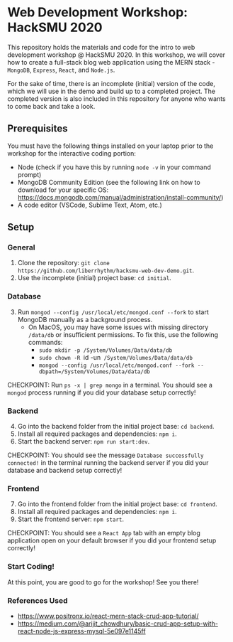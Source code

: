 # Web Development Workshop: HackSMU 2020
This repository holds the materials and code for the intro to web development workshop @ HackSMU 2020. In this workshop, we will cover how to create a full-stack blog web application using the MERN stack - `MongoDB`, `Express`, `React`, and `Node.js`. 

For the sake of time, there is an incomplete (initial) version of the code, which we will use in the demo and build up to a completed project. The completed version is also included in this repository for anyone who wants to come back and take a look.

## Prerequisites
You must have the following things installed on your laptop prior to the workshop for the interactive coding portion:
* Node (check if you have this by running `node -v` in your command prompt)
* MongoDB Community Edition (see the following link on how to download for your specific OS: https://docs.mongodb.com/manual/administration/install-community/)
* A code editor (VSCode, Sublime Text, Atom, etc.)

## Setup

### General
1. Clone the repository: `git clone https://github.com/liberrhythm/hacksmu-web-dev-demo.git`.
2. Use the incomplete (initial) project base: `cd initial`.

### Database
3. Run `mongod --config /usr/local/etc/mongod.conf --fork` to start MongoDB manually as a background process.
    * On MacOS, you may have some issues with missing directory `/data/db` or insufficient permissions. To fix this, use the following commands:
        - `sudo mkdir -p /System/Volumes/Data/data/db`
        - `sudo chown -R `id -un` /System/Volumes/Data/data/db`
        - `mongod --config /usr/local/etc/mongod.conf --fork --dbpath=/System/Volumes/Data/data/db`

CHECKPOINT: Run `ps -x | grep mongo` in a terminal. You should see a `mongod` process running if you did your database setup correctly!

### Backend
4. Go into the backend folder from the initial project base: `cd backend`.
5. Install all required packages and dependencies: `npm i`.
6. Start the backend server: `npm run start:dev`.

CHECKPOINT: You should see the message `Database successfully connected!` in the terminal running the backend server if you did your database and backend setup correctly!

### Frontend
7. Go into the frontend folder from the initial project base: `cd frontend`.
8. Install all required packages and dependencies: `npm i`.
9. Start the frontend server: `npm start`.

CHECKPOINT: You should see a `React App` tab with an empty blog application open on your default browser if you did your frontend setup correctly!

### Start Coding!
At this point, you are good to go for the workshop! See you there!

### References Used
* https://www.positronx.io/react-mern-stack-crud-app-tutorial/
* https://medium.com/@arijit_chowdhury/basic-crud-app-setup-with-react-node-js-express-mysql-5e097e1145ff